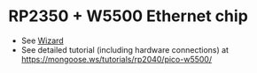 # RP2350 + W5500 Ethernet chip

- See [Wizard](https://mongoose.ws/wizard/#/output?board=evb-pico2&ide=Pico-SDK&rtos=baremetal&file=README.md)
- See detailed tutorial (including hardware connections) at https://mongoose.ws/tutorials/rp2040/pico-w5500/

